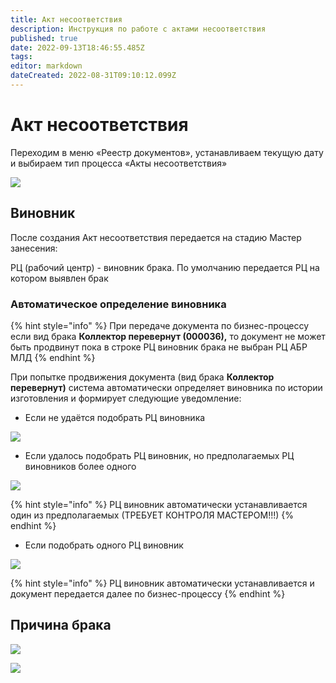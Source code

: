 ```yaml
---
title: Акт несоответствия
description: Инструкция по работе с актами несоответствия
published: true
date: 2022-09-13T18:46:55.485Z
tags: 
editor: markdown
dateCreated: 2022-08-31T09:10:12.099Z
---
```


# Акт несоответствия

Переходим в меню «Реестр документов», устанавливаем текущую дату и выбираем тип процесса «Акты несоответствия»

![](<../../../../.gitbook/assets/0 (60).png>)

## Виновник

После создания Акт несоответствия передается на стадию Мастер занесения:

РЦ (рабочий центр) - виновник брака. По умолчанию передается РЦ на котором выявлен брак

### Автоматическое определение виновника

{% hint style="info" %}
При передаче документа по бизнес-процессу если вид брака **Коллектор перевернут (000036),** то документ не может быть продвинут пока в строке РЦ виновник брака не выбран РЦ АБР МЛД
{% endhint %}

При попытке продвижения документа (вид брака **Коллектор перевернут)** система автоматически определяет виновника по истории изготовления и формирует следующие уведомление:

* Если не удаётся подобрать РЦ виновника

![](<../../../../.gitbook/assets/image (579).png>)

* Если удалось подобрать РЦ виновник, но предполагаемых РЦ виновников более одного

![](<../../../../.gitbook/assets/image (663).png>)

{% hint style="info" %}
РЦ виновник автоматически устанавливается один из предполагаемых (ТРЕБУЕТ КОНТРОЛЯ МАСТЕРОМ!!!)
{% endhint %}

* Если подобрать одного РЦ виновник

![](<../../../../.gitbook/assets/image (108).png>)

{% hint style="info" %}
РЦ виновник автоматически устанавливается и документ передается далее по бизнес-процессу
{% endhint %}

## Причина брака

![](<../../../../.gitbook/assets/image (594).png>)

![](<../../../../.gitbook/assets/image (854).png>)
